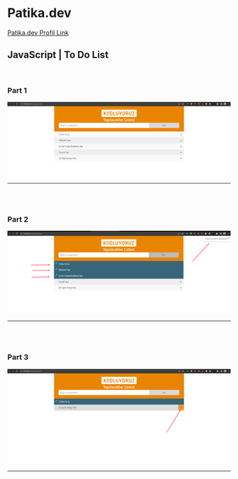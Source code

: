 # Patika.dev

<a href="https://app.patika.dev/sadistmagician">Patika.dev Profil Link</a>

## JavaScript | To Do List

<br>

### Part 1

<img src= "/img/ilkScreenshot.png">

---

<br><br>

### Part 2

<img src= "/img/ikinciScreenshot.png">

---

<br><br>

### Part 3

<img src= "/img/ücüncüScreenshot.png">

---
